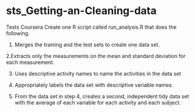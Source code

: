 # sts_Getting-an-Cleaning-data
Tests Coursera
Create one R script called run_analysis.R that does the following.

1. Merges the training and the test sets to create one data set.

2.Extracts only the measurements on the mean and standard deviation for each measurement.

3. Uses descriptive activity names to name the activities in the data set
4. Appropriately labels the data set with descriptive variable names.

5. From the data set in step 4, creates a second, independent tidy data set with the average of each variable for each activity and each subject.
